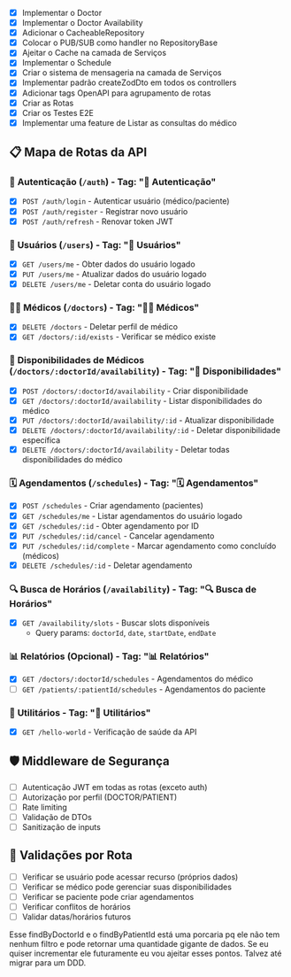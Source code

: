 - [x] Implementar o Doctor
- [x] Implementar o Doctor Availability
- [x] Adicionar o CacheableRepository
- [x] Colocar o PUB/SUB como handler no RepositoryBase
- [x] Ajeitar o Cache na camada de Serviços
- [x] Implementar o Schedule
- [x] Criar o sistema de mensageria na camada de Serviços
- [x] Implementar padrão createZodDto em todos os controllers
- [x] Adicionar tags OpenAPI para agrupamento de rotas
- [x] Criar as Rotas
- [x] Criar os Testes E2E
- [x] Implementar uma feature de Listar as consultas do médico

## 📋 Mapa de Rotas da API

### 🔐 **Autenticação** (`/auth`) - Tag: "🔐 Autenticação"
- [x] `POST /auth/login` - Autenticar usuário (médico/paciente)
- [x] `POST /auth/register` - Registrar novo usuário
- [x] `POST /auth/refresh` - Renovar token JWT

### 👥 **Usuários** (`/users`) - Tag: "👥 Usuários"
- [x] `GET /users/me` - Obter dados do usuário logado
- [x] `PUT /users/me` - Atualizar dados do usuário logado
- [x] `DELETE /users/me` - Deletar conta do usuário logado

### 👨‍⚕️ **Médicos** (`/doctors`) - Tag: "👨‍⚕️ Médicos"
- [x] `DELETE /doctors` - Deletar perfil de médico
- [x] `GET /doctors/:id/exists` - Verificar se médico existe

### 📅 **Disponibilidades de Médicos** (`/doctors/:doctorId/availability`) - Tag: "📅 Disponibilidades"
- [x] `POST /doctors/:doctorId/availability` - Criar disponibilidade
- [x] `GET /doctors/:doctorId/availability` - Listar disponibilidades do médico
- [x] `PUT /doctors/:doctorId/availability/:id` - Atualizar disponibilidade
- [x] `DELETE /doctors/:doctorId/availability/:id` - Deletar disponibilidade específica
- [x] `DELETE /doctors/:doctorId/availability` - Deletar todas disponibilidades do médico

### 🗓️ **Agendamentos** (`/schedules`) - Tag: "🗓️ Agendamentos"
- [x] `POST /schedules` - Criar agendamento (pacientes)
- [x] `GET /schedules/me` - Listar agendamentos do usuário logado
- [x] `GET /schedules/:id` - Obter agendamento por ID
- [x] `PUT /schedules/:id/cancel` - Cancelar agendamento
- [x] `PUT /schedules/:id/complete` - Marcar agendamento como concluído (médicos)
- [x] `DELETE /schedules/:id` - Deletar agendamento

### 🔍 **Busca de Horários** (`/availability`) - Tag: "🔍 Busca de Horários"
- [x] `GET /availability/slots` - Buscar slots disponíveis
  - Query params: `doctorId`, `date`, `startDate`, `endDate`

### 📊 **Relatórios** (Opcional) - Tag: "📊 Relatórios"
- [x] `GET /doctors/:doctorId/schedules` - Agendamentos do médico
- [ ] `GET /patients/:patientId/schedules` - Agendamentos do paciente

### 🔧 **Utilitários** - Tag: "🔧 Utilitários"
- [x] `GET /hello-world` - Verificação de saúde da API

## 🛡️ **Middleware de Segurança**
- [ ] Autenticação JWT em todas as rotas (exceto auth)
- [ ] Autorização por perfil (DOCTOR/PATIENT)
- [ ] Rate limiting
- [ ] Validação de DTOs
- [ ] Sanitização de inputs

## 📝 **Validações por Rota**
- [ ] Verificar se usuário pode acessar recurso (próprios dados)
- [ ] Verificar se médico pode gerenciar suas disponibilidades
- [ ] Verificar se paciente pode criar agendamentos
- [ ] Verificar conflitos de horários
- [ ] Validar datas/horários futuros

Esse findByDoctorId e o findByPatientId está uma porcaria pq ele não tem nenhum filtro e pode retornar uma quantidade gigante de dados. Se eu quiser incrementar ele futuramente eu vou ajeitar esses pontos. Talvez até migrar para um DDD.
